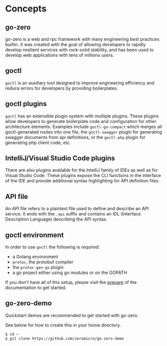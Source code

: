 # Concepts

## go-zero

go-zero is a web and rpc framework with many engineering best practices builtin. It was created with the goal of allowing developers to rapidly develop resilient services with rock-solid stability, and has been used to develop web applications with tens of millions users.

## goctl

`goctl` is an auxiliary tool designed to improve engineering efficiency and reduce errors for developers by providing boilerplates.

## goctl plugins

`goctl` has an extensible plugin system with multiple plugins. These plugins allow developers to generate boilerplate code and configuration for other architecture elements. Examples include `goctl-go-compact` which merges all goctl-generated routes into one file, the `goctl-swagger` plugin for generating swagger documents from api definitions, or the `goctl-php` plugin for generating php client code, etc.

## IntelliJ/Visual Studio Code plugins

There are also plugins available for the IntelliJ family of IDEs as well as for Visual Studio Code. These plugins expose the CLI functions in the interface of the IDE and provide additional syntax highlighting for API definition files.

## API file

An API file refers to a plaintext file used to define and describe an API service. It ends with the `.api` suffix and contains an IDL (Interface Description Language) describing the API syntax.

## goctl environment

In order to use `goctl` the following is required:

* a Golang environment
* `protoc`, the protobuf compiler
* the `protoc-gen-go` plugin
* a go project either using go modules or on the GOPATH

If you don't have all of this setup, please visit the [prepare](prepare/prepare) of the documentation to get started.

## go-zero-demo

Quickstart demos are recommended to get started with go-zero. 

See below for how to create this in your home directory.

```shell
$ cd ~
$ git clone https://github.com/zeromicro/go-zero-demo
```
